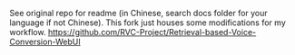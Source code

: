See original repo for readme (in Chinese, search docs folder for your language if not Chinese). This fork just houses some modifications for my workflow.
https://github.com/RVC-Project/Retrieval-based-Voice-Conversion-WebUI
